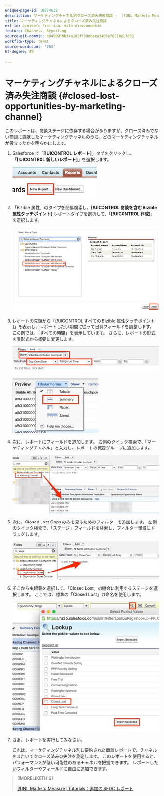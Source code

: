```yaml
---
unique-page-id: 18874632
description: マーケティングチャネル別クローズ済み失敗商談 –  [!DNL Marketo Measure]
title: マーケティングチャネルによるクローズ済み失注商談
exl-id: 010169fc-f7e7-4ab2-92fe-87e4250dd536
feature: Channels, Reporting
source-git-commit: b84909fbb34a1d8f739ebeea3400ef8816e17d32
workflow-type: tm+mt
source-wordcount: '263'
ht-degree: 4%

---
```


# マーケティングチャネルによるクローズ済み失注商談 {#closed-lost-opportunities-by-marketing-channel}

このレポートは、商談ステージに依存する場合がありますが、クローズ済みでない商談に貢献したマーケティングチャネルのうち、どのマーケティングチャネルが役立ったかを明らかにします。

1. Salesforce で「**[!UICONTROL レポート]**」タブをクリックし、「**[!UICONTROL 新しいレポート]**」を選択します。

   ![](assets/1-3.jpg)

1. 「Bizible 属性」のタイプを簡易検索し、**[!UICONTROL 商談を含む Bizible 属性タッチポイント]** レポートタイプを選択して、「**[!UICONTROL 作成]**」を選択します。

   ![](assets/2-3.jpg)

1. レポートの先頭から「[!UICONTROL  すべての Bizible 属性タッチポイント ]」を表示し、レポートしたい期間に従って日付フィールドを調整します。 この例では、「すべての時間」を表示しています。 さらに、レポートの形式を表形式から概要に変更します。

   ![](assets/3-3.jpg)

   ![](assets/4-2.jpg)

1. 次に、レポートにフィールドを追加します。 左側のクイック検索で、「マーケティングチャネル」と入力し、レポートの概要グループに追加します。

   ![](assets/5.jpg)

1. 次に、Closed Lost Opps のみを見るためのフィルターを追加します。 左側のクイック検索で、「ステージ」フィールドを検索し、フィルター領域にドラッグします。

   ![](assets/6.jpg)

1. そこから虫眼鏡を選択して、「Closed Lost」の機会に利用するステージを選択します。 ここでは、標準の「Closed Lost」の命名を使用します。

   ![](assets/7.jpg)

1. さあ、レポートを実行してみなさい。

   これは、マーケティングチャネル別に要約された商談レポートで、チャネルをまたいでクローズ済みの失注を測定します。 このレポートを使用すると、パフォーマンスが低い可能性のあるチャネルを把握できます。 レポートしたいフィルターやフィールドに自由に追加できます。

>[!MORELIKETHIS]
>
>[[!DNL Marketo Measure] Tutorials：追加の SFDC レポート ](https://experienceleague.adobe.com/en/docs/marketo-measure-learn/tutorials/onboarding/marketo-measure-102/addtional-salesforce-reports)
